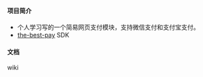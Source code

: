 #### 项目简介

- 个人学习写的一个简易网页支付模块，支持微信支付和支付宝支付。
- [the-best-pay](https://github.com/Pay-Group/best-pay-sdk) SDK

#### 文档

wiki
  
